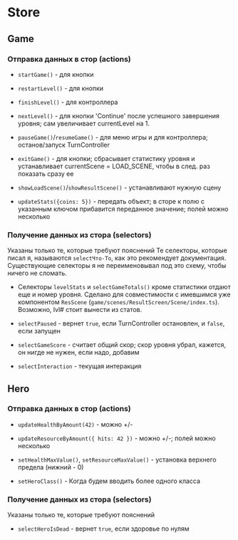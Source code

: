 # Store

## Game

### Отправка данных в стор (actions)

- `startGame()` - для кнопки
- `restartLevel()` - для кнопки
- `finishLevel()` - для контроллера
- `nextLevel()` - для кнопки 'Continue' после успешного завершения уровня; сам увеличивает currentLevel на 1.

- `pauseGame()`/`resumeGame()` - для меню игры и для контроллера; останов/запуск TurnController
- `exitGame()` - для кнопки; сбрасывает статистику уровня и устанавливает currentScene = LOAD_SCENE, чтобы в след. раз показать сразу ее

- `showLoadScene()`/`showResultScene()` - устанавливают нужную сцену

- `updateStats({coins: 5})` - передать объект; в сторе к полю с указанным ключом прибавится переданное значение; полей можно несколько

### Получение данных из стора (selectors)

Указаны только те, которые требуют пояснений
Те селекторы, которые писал я, называются `selectЧто-То`, как это рекомендует документация. Существующие селекторы я не переименовывал под это схему, чтобы ничего не сломать.

- Селекторы `levelStats` и `selectGameTotals()` кроме статистики отдают еще и номер уровня. Сделано для совместимости с имевшимся уже компонентом `ResScene` (`game/scenes/ResultScreen/Scene/index.ts`). Возможно, lvl# стоит вынести из статов.

- `selectPaused` - вернет `true`, если TurnController остановлен, и `false`, если запущен
- `selectGameScore` - считает общий скор; скор уровня убрал, кажется, он нигде не нужен, если надо, добавим
- `selectInteraction` - текущая интеракция

## Hero

### Отправка данных в стор (actions)

- `updateHealthByAmount(42)` - можно +/-
- `updateResourceByAmount({ hits: 42 })` - можно +/-; полей можно несколько
- `setHealthMaxValue()`, `setResourceMaxValue()` - установка верхнего предела (нижний - 0)

- `setHeroClass()` - Когда будем вводить более одного класса

### Получение данных из стора (selectors)

Указаны только те, которые требуют пояснений

- `selectHeroIsDead` - вернет `true`, если здоровье по нулям
